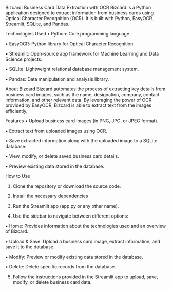 Bizcard: Business Card Data Extraction with OCR
Bizcard is a Python application designed to extract information from business cards using Optical Character Recognition (OCR). It is built with Python, EasyOCR, Streamlit, SQLite, and Pandas.

Technologies Used
• Python: Core programming language.

• EasyOCR: Python library for Optical Character Recognition.

• Streamlit: Open-source app framework for Machine Learning and Data Science projects.

• SQLite: Lightweight relational database management system.

• Pandas: Data manipulation and analysis library.

About Bizcard
Bizcard automates the process of extracting key details from business card images, such as the name, designation, company, contact information, and other relevant data. By leveraging the power of OCR provided by EasyOCR, Bizcard is able to extract text from the images efficiently.

Features
• Upload business card images (in PNG, JPG, or JPEG format).

• Extract text from uploaded images using OCR.

• Save extracted information along with the uploaded image to a SQLite database.

• View, modify, or delete saved business card details.

• Preview existing data stored in the database.

How to Use
1. Clone the repository or download the source code.

2. Install the necessary dependencies

3. Run the Streamlit app (app.py or any other name).

4. Use the sidebar to navigate between different options:

• Home: Provides information about the technologies used and an overview of Bizcard.

• Upload & Save: Upload a business card image, extract information, and save it to the database.

• Modify: Preview or modify existing data stored in the database.

• Delete: Delete specific records from the database.

5. Follow the instructions provided in the Streamlit app to upload, save, modify, or delete business card data.
